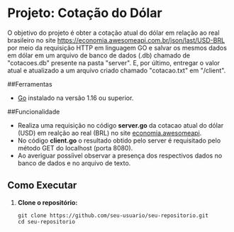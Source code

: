 # Projeto: Cotação do Dólar
O objetivo do projeto é obter a cotação atual do dólar em relação ao real brasileiro no site https://economia.awesomeapi.com.br/json/last/USD-BRL por meio da requisição HTTP em linguagem GO e salvar os mesmos dados em dólar em um arquivo de banco de dados (.db) chamado de "cotacoes.db" presente na pasta "server". E, por último, entregar o valor atual e atualizado a um arquivo criado chamado "cotacao.txt" em "/client".

##Ferramentas
- [Go](https://golang.org/doc/install) instalado na versão 1.16 ou superior.

##Funcionalidade
- Realiza uma requisição no código **server.go** da cotacao atual do dólar (USD) em realção ao real (BRL) no site [economia.awesomeapi](https://economia.awesomeapi.com.br/json/last/USD-BRL).
- No código **client.go** o resultado obtido pelo server é requisitado pelo método GET do localhost (porta 8080).
- Ao averiguar possíivel observar a presença dos respectivos dados no banco de dados e no arquivo de texto.

## Como Executar

1. **Clone o repositório:**
   ```terminal
   git clone https://github.com/seu-usuario/seu-repositorio.git
   cd seu-repositorio
